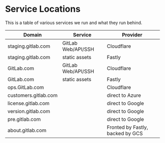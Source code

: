 # Service Locations

This is a table of various services we run and what they run behind.

| Domain               | Service            | Provider                         |
| -------------------- | ------------------ | -------------------------------- |
| staging.gitlab.com   | GitLab Web/API/SSH | Cloudflare                       |
| staging.gitlab.com   | static assets      | Fastly                           |
| GitLab.com           | GitLab Web/API/SSH | Cloudflare                       |
| GitLab.com           | static assets      | Fastly                           |
| ops.GitLab.com       |                    | Cloudflare                       |
| customers.gitlab.com |                    | direct to Azure                  |
| license.gitlab.com   |                    | direct to Google                 |
| version.gitlab.com   |                    | direct to Google                 |
| pre.gitlab.com       |                    | direct to Google                 |
| about.gitlab.com     |                    | Fronted by Fastly, backed by GCS |

